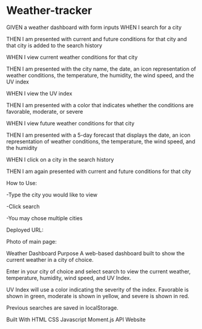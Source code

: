 # Weather-tracker

GIVEN a weather dashboard with form inputs
WHEN I search for a city

THEN I am presented with current and future conditions for that city and that city is added to the search history

WHEN I view current weather conditions for that city

THEN I am presented with the city name, the date, an icon representation of weather conditions, the temperature, the humidity, the wind speed, and the UV index

WHEN I view the UV index

THEN I am presented with a color that indicates whether the conditions are favorable, moderate, or severe

WHEN I view future weather conditions for that city

THEN I am presented with a 5-day forecast that displays the date, an icon representation of weather conditions, the temperature, the wind speed, and the humidity

WHEN I click on a city in the search history

THEN I am again presented with current and future conditions for that city

How to Use:

-Type the city you would like to view

-Click search

-You may chose multiple cities


Deployed URL: 

Photo of main page:

Weather Dashboard
Purpose
A web-based dashboard built to show the current weather in a city of choice. 

Enter in your city of choice and select search to view the current weather, temperature, humidity, wind speed, and UV Index.

UV Index will use a color indicating the severity of the index. Favorable is shown in green, moderate is shown in yellow, and severe is shown in red.

Previous searches are saved in localStorage.

Built With
HTML
CSS
Javascript
Moment.js API
Website




